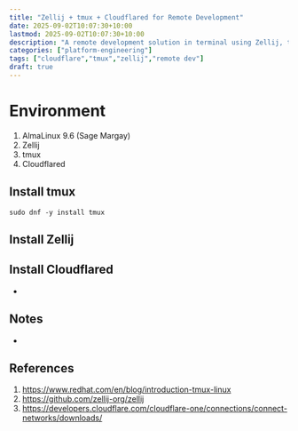 ```yaml
---
title: "Zellij + tmux + Cloudflared for Remote Development"
date: 2025-09-02T10:07:30+10:00
lastmod: 2025-09-02T10:07:30+10:00
description: "A remote development solution in terminal using Zellij, tmux and Cloudflared"
categories: ["platform-engineering"]
tags: ["cloudflare","tmux","zellij","remote dev"]
draft: true
---
```


# Environment

1. AlmaLinux 9.6 (Sage Margay)
2. Zellij
3. tmux
4. Cloudflared


## Install tmux

`sudo dnf -y install tmux`

## Install Zellij



## Install Cloudflared

-

## Notes

- 

## References

1. https://www.redhat.com/en/blog/introduction-tmux-linux
2. https://github.com/zellij-org/zellij
3. https://developers.cloudflare.com/cloudflare-one/connections/connect-networks/downloads/